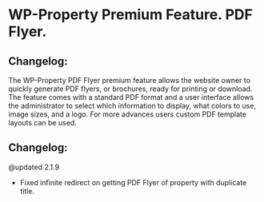 WP-Property Premium Feature. PDF Flyer.
=========

Changelog:
-----------
The WP-Property PDF Flyer premium feature allows the website owner to quickly generate PDF flyers, or brochures, ready for printing or download. The feature comes with a standard PDF format and a user interface allows the administrator to select which information to display, what colors to use, image sizes, and a logo. For more advances users custom PDF template layouts can be used.

 
Changelog:
-----------

@updated 2.1.9
 - Fixed infinite redirect on getting PDF Flyer of property with duplicate title.